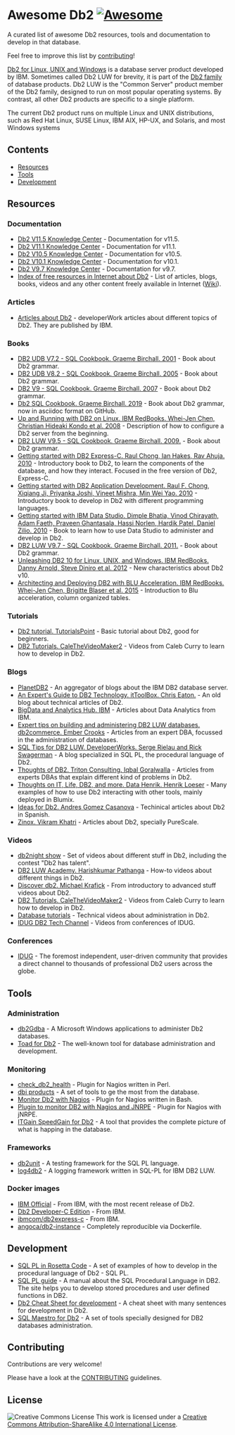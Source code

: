 # Awesome Db2 [![Awesome](https://awesome.re/badge.svg)](https://awesome.re)

A curated list of awesome Db2 resources, tools and documentation to develop in that database.

Feel free to improve this list by [contributing](CONTRIBUTING.md)!

[Db2 for Linux, UNIX and Windows](https://en.wikipedia.org/wiki/Db2_(Formerly_Db2_for_LUW)) is a database server product developed by IBM. Sometimes called Db2 LUW for brevity, it is part of the [Db2 family](https://en.wikipedia.org/wiki/IBM_Db2_Family) of database products. Db2 LUW is the "Common Server" product member of the Db2 family, designed to run on most popular operating systems. By contrast, all other Db2 products are specific to a single platform.

The current Db2 product runs on multiple Linux and UNIX distributions, such as Red Hat Linux, SUSE Linux, IBM AIX, HP-UX, and Solaris, and most Windows systems


## Contents
- [Resources](#resources)
- [Tools](#tools)
- [Development](#development)

## Resources

### Documentation
- [Db2 V11.5 Knowledge Center](https://www.ibm.com/docs/en/db2/11.5) - Documentation for v11.5.
- [Db2 V11.1 Knowledge Center](https://www.ibm.com/docs/en/db2/11.1) - Documentation for v11.1.
- [Db2 V10.5 Knowledge Center](https://www.ibm.com/docs/en/db2/10.5) - Documentation for v10.5.
- [Db2 V10.1 Knowledge Center](https://www.ibm.com/docs/en/db2/10.1.0) - Documentation for v10.1.
- [Db2 V9.7 Knowledge Center](https://www.ibm.com/docs/en/db2/9.7) - Documentation for v9.7.
- [Index of free resources in Internet about Db2](http://angoca.github.io/db2-index/) - List of articles, blogs, books, videos and any other content freely available in Internet ([Wiki](https://github.com/angoca/db2-index/wiki)).

### Articles
- [Articles about Db2](https://www.ibm.com/developerworks/views/global/libraryview.jsp?site_id=1&contentarea_by=Information%20management&sort_by=Date&sort_order=2&start=1&end=100&topic_by=-1&product_by=P:DB2%20for%20Linux%20and%20UNIX%20and%20Windows&type_by=Articles&show_abstract=true&search_by=db2&industry_by=-1&series_title_by=) - developerWork articles about different topics of Db2. They are published by IBM.

### Books
- [DB2 UDB V7.2 - SQL Cookbook. Graeme Birchall. 2001](https://drive.google.com/file/d/0B86nuTd5nMTKZzQtaTVTLUZ5ckE/view?usp=sharing) - Book about Db2 grammar.
- [DB2 UDB V8.2 - SQL Cookbook. Graeme Birchall. 2005](https://drive.google.com/file/d/0B86nuTd5nMTKS3ItN25IX2djTGc/view?usp=sharing) - Book about Db2 grammar.
- [DB2 V9 - SQL Cookbook. Graeme Birchall. 2007](https://drive.google.com/file/d/0B86nuTd5nMTKNFR1SU9PZkN6MnM/view?usp=sharing) - Book about Db2 grammar.
- [Db2 SQL Cookbook. Graeme Birchall. 2019](http://db2-sql-cookbook.org/) - Book about Db2 grammar, now in asciidoc format on GitHub.
- [Up and Running with DB2 on Linux. IBM RedBooks. Whei-Jen Chen, Christian Hideaki Kondo et al. 2008](http://www.redbooks.ibm.com/abstracts/sg246899.html) - Description of how to configure a Db2 server from the beginning.
- [DB2 LUW V9.5 - SQL Cookbook. Graeme Birchall. 2009.](https://drive.google.com/file/d/0B86nuTd5nMTKdzBkS01nUlZwYXc/view?usp=sharing) - Book about Db2 grammar.
- [Getting started with DB2 Express-C. Raul Chong, Ian Hakes, Rav Ahuja. 2010](https://www.ibm.com/developerworks/community/wikis/home?lang=en_us#!/wiki/Big%20Data%20University/page/FREE%20eBook%20-%20Getting%20Started%20with%20DB2%20Express-C) - Introductory book to Db2, to learn the components of the database, and how they interact. Focused in the free version of Db2, Express-C.
- [Getting started with DB2 Application Development. Raul F. Chong, Xiqiang Ji, Priyanka Joshi, Vineet Mishra, Min Wei Yao. 2010](https://www.ibm.com/developerworks/community/wikis/home?lang=en_us#!/wiki/Big%20Data%20University/page/FREE%20ebook%20-%20Getting%20Started%20with%20DB2%20Application%20Development) - Introductory book to develop in Db2 with different programming languages.
- [Getting started with IBM Data Studio. Dimple Bhatia, Vinod Chirayath, Adam Faeth, Praveen Ghantasala, Hassi Norlen, Hardik Patel, Daniel Zilio. 2010](https://www.ibm.com/developerworks/community/wikis/home?lang=en_us#!/wiki/Big%20Data%20University/page/FREE%20ebook%20-%20Getting%20Started%20with%20IBM%20Data%20Studio%20for%20DB2) - Book to learn how to use Data Studio to administer and develop in Db2.
- [DB2 LUW V9.7 - SQL Cookbook. Graeme Birchall. 2011.](https://drive.google.com/file/d/0B86nuTd5nMTKd190MFptUEtoYXc/view?usp=sharing) - Book about Db2 grammar.
- [Unleashing DB2 10 for Linux, UNIX, and Windows. IBM RedBooks. Danny Arnold, Steve Diniro et al. 2012](http://www.redbooks.ibm.com/abstracts/sg248032.html) - New characteristics about Db2 v10.
- [Architecting and Deploying DB2 with BLU Acceleration. IBM RedBooks. Whei-Jen Chen, Brigitte Blaser et al. 2015](http://www.redbooks.ibm.com/abstracts/sg248212.html) - Introduction to Blu acceleration, column organized tables.

### Tutorials
- [Db2 tutorial. TutorialsPoint](https://www.tutorialspoint.com/db2/) - Basic tutorial about Db2, good for beginners.
- [DB2 Tutorials. CaleTheVideoMaker2](https://www.youtube.com/playlist?list=PL_c9BZzLwBRLiGEdFSOvCOr-V0kSs_hQM) - Videos from Caleb Curry to learn how to develop in Db2.

### Blogs
- [PlanetDB2](http://www.planetdb2.com/) - An aggregator of blogs about the IBM DB2 database server.
- [An Expert's Guide to DB2 Technology. itToolBox. Chris Eaton.](http://it.toolbox.com/blogs/db2luw/) - An old blog about technical articles of Db2.
- [BigData and Analytics Hub. IBM](http://www.ibmbigdatahub.com/tag/292) - Articles about Data Analytics from IBM.
- [Expert tips on building and administering DB2 LUW databases. db2commerce. Ember Crooks](http://datageek.blog/) - Articles from an expert DBA, focussed in the administration of databases.
- [SQL Tips for DB2 LUW. DeveloperWorks. Serge Rielau and Rick Swagerman](https://www.ibm.com/developerworks/community/blogs/SQLTips4DB2LUW/) - A blog specialized in SQL PL, the procedural language of Db2.
- [Thoughts of DB2. Triton Consulting. Iqbal Goralwalla](http://blog.triton.co.uk/) - Articles from experts DBAs that explain different kind of problems in Db2.
- [Thoughts on IT, Life, DB2, and more. Data Henrik. Henrik Loeser](http://blog.4loeser.net) - Many examples of how to use Db2 interacting with other tools, mainly deployed in Blumix.
- [Ideas for Db2. Andres Gomez Casanova](http://angocadb2.blogspot.com) - Techinical articles about Db2 in Spanish.
- [Zinox. Vikram Khatri](http://www.zinox.com/) - Articles about Db2, specially PureScale.

### Videos
- [db2night show](https://www.dbisoftware.com/db2nightshow/) - Set of videos about different stuff in Db2, including the contest "Db2 has talent".
- [DB2 LUW Academy. Harishkumar Pathanga](https://www.youtube.com/user/DB2LUWAcademy/videos) - How-to videos about different things in Db2.
- [Discover db2. Michael Krafick](https://www.youtube.com/DISCOVERDB2) - From introductory to advanced stuff videos about Db2.
- [DB2 Tutorials. CaleTheVideoMaker2](https://www.youtube.com/playlist?list=PL_c9BZzLwBRLiGEdFSOvCOr-V0kSs_hQM) - Videos from Caleb Curry to learn how to develop in Db2.
- [Database tutorials](https://www.youtube.com/channel/UCo0cIzR_TbMzU5wHQmbTjxQ) - Technical videos about administration in Db2.
- [IDUG DB2 Tech Channel](https://www.brighttalk.com/channel/7637/idug-db2-tech-channel) - Videos from conferences of IDUG.

### Conferences
- [IDUG](https://www.idug.org/) - The foremost independent, user-driven community that provides a direct channel to thousands of professional Db2 users across the globe.

## Tools

### Administration
- [db2Gdba](https://www.db2gdba.com/) - A Microsoft Windows applications to administer Db2 databases.
- [Toad for Db2](https://www.toadworld.com/products/toad-for-ibm-db2) - The well-known tool for database administration and development.

### Monitoring
- [check_db2_health](https://labs.consol.de/nagios/check_db2_health/) - Plugin for Nagios written in Perl.
- [dbi products](https://www.dbisoftware.com/products.php) - A set of tools to ge the most from the database.
- [Monitor Db2 with Nagios](https://angoca.github.io/monitor-db2-with-nagios/) - Plugin for Nagios written in Bash.
- [Plugin to monitor DB2 with Nagios and JNRPE](https://github.com/angoca/db2-jnrpe) - Plugin for Nagios with jNRPE.
- [ITGain SpeedGain for Db2](https://www.itgain-is.de/en/performance-monitoring/speedgain-for-db2/) - A tool that provides the complete picture of what is happing in the database.

### Frameworks
- [db2unit](https://angoca.github.io/db2unit/) - A testing framework for the SQL PL language.
- [log4db2](https://angoca.github.io/log4db2/) - A logging framework written in SQL-PL for IBM DB2 LUW.

### Docker images
- [IBM Official](https://www.ibm.com/account/reg/us-en/signup?formid=urx-19888) - From IBM, with the most recent release of Db2.
- [Db2 Developer-C Edition](https://store.docker.com/images/db2-developer-c-edition) - From IBM.
- [ibmcom/db2express-c](https://hub.docker.com/r/ibmcom/db2express-c/) - From IBM.
- [angoca/db2-instance](https://hub.docker.com/r/angoca/db2-instance) - Completely reproducible via Dockerfile.

## Development

- [SQL PL in Rosetta Code](http://www.rosettacode.org/wiki/Category:SQL_PL) - A set of examples of how to develop in the procedural language of Db2 - SQL PL.
- [SQL PL guide](http://www.sqlpl-guide.com/) - A manual about the SQL Procedural Language in DB2. The site helps you to develop stored procedures and user defined functions in DB2.
- [Db2 Cheat Sheet for development](https://github.com/angoca/db2-cheat-sheet/blob/master/Db2CheatSheetForDev.pdf) - A cheat sheet with many sentences for development in Db2.
- [SQL Maestro for Db2](https://www.sqlmaestro.com/products/db2/) - A set of tools specially designed for DB2 databases administration.

## Contributing

Contributions are very welcome!

Please have a look at the [CONTRIBUTING](CONTRIBUTING.md) guidelines.

## License

![Creative Commons License](https://upload.wikimedia.org/wikipedia/commons/d/d0/CC-BY-SA_icon.svg) This work is licensed under a [Creative Commons Attribution-ShareAlike 4.0 International License](http://creativecommons.org/licenses/by-sa/4.0/).

